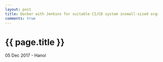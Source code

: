 ```yaml
---
layout: post
title: Docker with Jenkins for suitable CI/CD system insmall-sized organization
comments: true
---
```


{{ page.title }}
================

<p class="meta">05 Dec 2017 - Hanoi</p>
